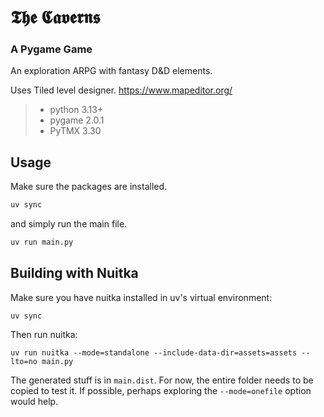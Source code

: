 # 𝕿𝖍𝖊 𝕮𝖆𝖛𝖊𝖗𝖓𝖘   
### A Pygame Game

An exploration ARPG with fantasy D&D elements.

Uses Tiled level designer.
https://www.mapeditor.org/

> * python 3.13+
> * pygame 2.0.1
> * PyTMX 3.30

## Usage

Make sure the packages are installed.
```bash
uv sync
```

and simply run the main file.

```bash
uv run main.py
```

## Building with Nuitka

Make sure you have nuitka installed in uv's virtual environment:

```
uv sync
```

Then run nuitka:

```
uv run nuitka --mode=standalone --include-data-dir=assets=assets --lto=no main.py
```

The generated stuff is in `main.dist`. For now, the entire folder needs to be copied to test it.
If possible, perhaps exploring the `--mode=onefile` option would help.
